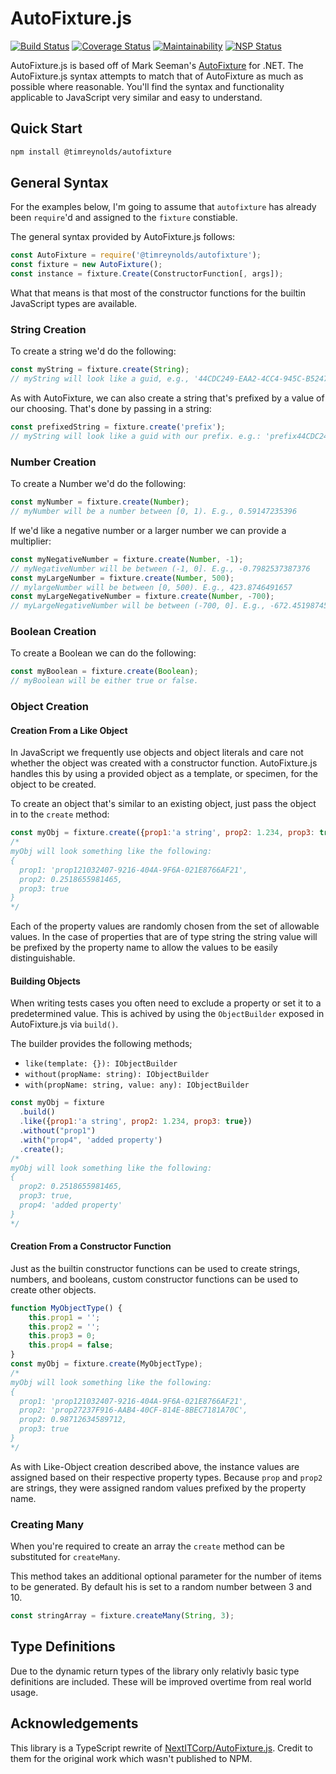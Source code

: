 # AutoFixture.js

[![Build Status](https://travis-ci.org/timReynolds/AutoFixture.js.svg?branch=master)](https://travis-ci.org/timReynolds/AutoFixture.js)
[![Coverage Status](https://coveralls.io/repos/github/timReynolds/AutoFixture.js/badge.svg?branch=master)](https://coveralls.io/github/timReynolds/AutoFixture.js?branch=master)
[![Maintainability](https://api.codeclimate.com/v1/badges/6cd0f795068fccf6ff1b/maintainability)](https://codeclimate.com/github/timReynolds/AutoFixture.js/maintainability)
[![NSP Status](https://nodesecurity.io/orgs/timreynolds/projects/231004b7-09d6-41e7-8daf-1212ae58a35c/badge)](https://nodesecurity.io/orgs/timreynolds/projects/231004b7-09d6-41e7-8daf-1212ae58a35c)

AutoFixture.js is based off of Mark Seeman's [AutoFixture](https://github.com/AutoFixture/AutoFixture) for .NET.
The AutoFixture.js syntax attempts to match that of AutoFixture as much as possible where reasonable. You'll
find the syntax and functionality applicable to JavaScript very similar and easy to understand.

## Quick Start

```bash
npm install @timreynolds/autofixture
```

## General Syntax

For the examples below, I'm going to assume that `autofixture` has already been `require`'d and
assigned to the `fixture` constiable.

The general syntax provided by AutoFixture.js follows:

```javascript
const AutoFixture = require('@timreynolds/autofixture');
const fixture = new AutoFixture();
const instance = fixture.Create(ConstructorFunction[, args]);
```

What that means is that most of the constructor functions for the builtin JavaScript types are available.

### String Creation

To create a string we'd do the following:

```javascript
const myString = fixture.create(String);
// myString will look like a guid, e.g., '44CDC249-EAA2-4CC4-945C-B52475B0B0A9'
```

As with AutoFixture, we can also create a string that's prefixed by a value of our choosing. That's
done by passing in a string:

```javascript
const prefixedString = fixture.create('prefix');
// myString will look like a guid with our prefix. e.g.: 'prefix44CDC249-EAA2-4CC4-945C-B52475B0B0A9
```

### Number Creation

To create a Number we'd do the following:

```javascript
const myNumber = fixture.create(Number);
// myNumber will be a number between [0, 1). E.g., 0.59147235396
```

If we'd like a negative number or a larger number we can provide a multiplier:

```javascript
const myNegativeNumber = fixture.create(Number, -1);
// myNegativeNumber will be between (-1, 0]. E.g., -0.7982537387376
const myLargeNumber = fixture.create(Number, 500);
// mylargeNumber will be between [0, 500). E.g., 423.8746491657
const myLargeNegativeNumber = fixture.create(Number, -700);
// myLargeNegativeNumber will be between (-700, 0]. E.g., -672.451987454916
```

### Boolean Creation

To create a Boolean we can do the following:

```javascript
const myBoolean = fixture.create(Boolean);
// myBoolean will be either true or false.
```

### Object Creation

#### Creation From a Like Object

In JavaScript we frequently use objects and object literals and care not whether the object was
created with a constructor function. AutoFixture.js handles this by using a provided object as
a template, or specimen, for the object to be created.

To create an object that's similar to an existing object, just pass the object in to the `create`
method:

```javascript
const myObj = fixture.create({prop1:'a string', prop2: 1.234, prop3: true});
/*
myObj will look something like the following: 
{
  prop1: 'prop121032407-9216-404A-9F6A-021E8766AF21',
  prop2: 0.2518655981465,
  prop3: true
}
*/
```

Each of the property values are randomly chosen from the set of allowable values. In the case of
properties that are of type string the string value will be prefixed by the property name to 
allow the values to be easily distinguishable.

#### Building Objects

When writing tests cases you often need to exclude a property or set it to a predetermined value. This is achived by using the `ObjectBuilder` exposed in AutoFixture.js via `build()`.

The builder provides the following methods;

* `like(template: {}): IObjectBuilder`
* `without(propName: string): IObjectBuilder`
* `with(propName: string, value: any): IObjectBuilder`

```javascript
const myObj = fixture
  .build()
  .like({prop1:'a string', prop2: 1.234, prop3: true})
  .without("prop1")
  .with("prop4", 'added property')
  .create();
/*
myObj will look something like the following: 
{
  prop2: 0.2518655981465,
  prop3: true,
  prop4: 'added property'
}
*/
```

#### Creation From a Constructor Function

Just as the builtin constructor functions can be used to create strings, numbers, and booleans,
custom constructor functions can be used to create other objects.

```javascript
function MyObjectType() {
    this.prop1 = '';
    this.prop2 = '';
    this.prop3 = 0;
    this.prop4 = false;
}
const myObj = fixture.create(MyObjectType);
/*
myObj will look something like the following:
{
  prop1: 'prop121032407-9216-404A-9F6A-021E8766AF21',
  prop2: 'prop27237F916-AAB4-40CF-814E-8BEC7181A70C',
  prop2: 0.98712634589712,
  prop3: true
}
*/
```

As with Like-Object creation described above, the instance values are assigned based on their
respective property types. Because `prop` and `prop2` are strings, they were assigned random
values prefixed by the property name.

### Creating Many

When you're required to create an array the `create` method can be substituted for `createMany`.

This method takes an additional optional parameter for the number of items to be generated. By default his is set to a random number between 3 and 10.

```js
const stringArray = fixture.createMany(String, 3);
```

## Type Definitions

Due to the dynamic return types of the library only relativly basic type definitions are included. These will be improved overtime from real world usage.

## Acknowledgements

This library is a TypeScript rewrite of [NextITCorp/AutoFixture.js](https://github.com/NextITCorp/AutoFixture.js). Credit to them for the original work which wasn't published to NPM.